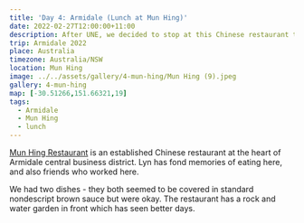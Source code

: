 ```yaml
---
title: 'Day 4: Armidale (Lunch at Mun Hing)'
date: 2022-02-27T12:00:00+11:00
description: After UNE, we decided to stop at this Chinese restaurant that also holds memories for Lyn
trip: Armidale 2022
place: Australia
timezone: Australia/NSW
location: Mun Hing
image: ../../assets/gallery/4-mun-hing/Mun Hing (9).jpeg
gallery: 4-mun-hing
map: [-30.51266,151.66321,19]
tags:
  - Armidale
  - Mun Hing
  - lunch
---
```

[Mun Hing Restaurant](https://munhingrestaurant.com.au/) is an established Chinese restaurant at the heart of Armidale central business district. Lyn has fond memories of eating here, and also friends who worked here.

We had two dishes - they both seemed to be covered in standard nondescript brown sauce but were okay. The restaurant has a rock and water garden in front which has seen better days.
